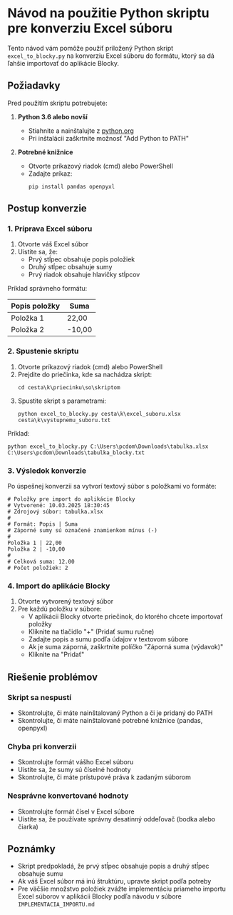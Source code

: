 # Návod na použitie Python skriptu pre konverziu Excel súboru

Tento návod vám pomôže použiť priložený Python skript `excel_to_blocky.py` na konverziu Excel súboru do formátu, ktorý sa dá ľahšie importovať do aplikácie Blocky.

## Požiadavky

Pred použitím skriptu potrebujete:

1. **Python 3.6 alebo novší**
   - Stiahnite a nainštalujte z [python.org](https://www.python.org/downloads/)
   - Pri inštalácii zaškrtnite možnosť "Add Python to PATH"

2. **Potrebné knižnice**
   - Otvorte príkazový riadok (cmd) alebo PowerShell
   - Zadajte príkaz:
     ```
     pip install pandas openpyxl
     ```

## Postup konverzie

### 1. Príprava Excel súboru

1. Otvorte váš Excel súbor
2. Uistite sa, že:
   - Prvý stĺpec obsahuje popis položiek
   - Druhý stĺpec obsahuje sumy
   - Prvý riadok obsahuje hlavičky stĺpcov

Príklad správneho formátu:

| Popis položky | Suma |
|---------------|------|
| Položka 1     | 22,00|
| Položka 2     |-10,00|

### 2. Spustenie skriptu

1. Otvorte príkazový riadok (cmd) alebo PowerShell
2. Prejdite do priečinka, kde sa nachádza skript:
   ```
   cd cesta\k\priecinku\so\skriptom
   ```
3. Spustite skript s parametrami:
   ```
   python excel_to_blocky.py cesta\k\excel_suboru.xlsx cesta\k\vystupnemu_suboru.txt
   ```

Príklad:
```
python excel_to_blocky.py C:\Users\pcdom\Downloads\tabulka.xlsx C:\Users\pcdom\Downloads\tabulka_blocky.txt
```

### 3. Výsledok konverzie

Po úspešnej konverzii sa vytvorí textový súbor s položkami vo formáte:

```
# Položky pre import do aplikácie Blocky
# Vytvorené: 10.03.2025 18:30:45
# Zdrojový súbor: tabulka.xlsx
#
# Formát: Popis | Suma
# Záporné sumy sú označené znamienkom mínus (-)
#
Položka 1 | 22,00
Položka 2 | -10,00
#
# Celková suma: 12.00
# Počet položiek: 2
```

### 4. Import do aplikácie Blocky

1. Otvorte vytvorený textový súbor
2. Pre každú položku v súbore:
   - V aplikácii Blocky otvorte priečinok, do ktorého chcete importovať položky
   - Kliknite na tlačidlo "+" (Pridať sumu ručne)
   - Zadajte popis a sumu podľa údajov v textovom súbore
   - Ak je suma záporná, zaškrtnite políčko "Záporná suma (výdavok)"
   - Kliknite na "Pridať"

## Riešenie problémov

### Skript sa nespustí

- Skontrolujte, či máte nainštalovaný Python a či je pridaný do PATH
- Skontrolujte, či máte nainštalované potrebné knižnice (pandas, openpyxl)

### Chyba pri konverzii

- Skontrolujte formát vášho Excel súboru
- Uistite sa, že sumy sú číselné hodnoty
- Skontrolujte, či máte prístupové práva k zadaným súborom

### Nesprávne konvertované hodnoty

- Skontrolujte formát čísel v Excel súbore
- Uistite sa, že používate správny desatinný oddeľovač (bodka alebo čiarka)

## Poznámky

- Skript predpokladá, že prvý stĺpec obsahuje popis a druhý stĺpec obsahuje sumu
- Ak váš Excel súbor má inú štruktúru, upravte skript podľa potreby
- Pre väčšie množstvo položiek zvážte implementáciu priameho importu Excel súborov v aplikácii Blocky podľa návodu v súbore `IMPLEMENTACIA_IMPORTU.md` 